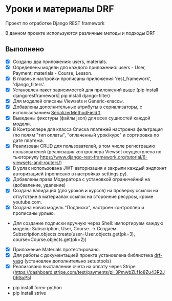 # Уроки и материалы DRF
Проект по отработке Django REST framework

В данном проекте используются различные методы и подходы DRF


## Выполнено
- [x] Созданы два приложения: users, materials.
- [x] Определены модели для каждого приложения: users - User, Payment; materials - Course, Lesson.
- [x] В главные настройки прописаны приложения 'rest_framework', 'django_filters'.
- [x] Установлен пакет зависимостей для приложений выше (pip install djangorestframework| pip install django-filter)
- [x] Для моделей описаны Viewsets и Generic-классы.
- [x] Добавлены дополнительные атрибуты в сериализаторы, с использованием [SerializerMethodField()](https://nodejs.org/)
- [x] Выведены фикстуры (файлы json) для всех сущностей каждой модели.
- [x] В Контроллере для класса Списка платежей настроена фильтрация (по полям "тип оплаты", "оплаченный урок/курс"
и сортировка по дате платежа.
- [x] Реализован CRUD для пользователей, в том числе регистрацию пользователей 
(реализация контроллера Viewset осуществлена по тьюториулу https://www.django-rest-framework.org/tutorial/6-viewsets-and-routers/)
- [x] В урлах использована JWT-авторизация и закрыли каждый эндпоинт авторизацией (прописано в настройках settings.py).
- [x] Добавлены права Модератора с установкой ограничейний на (добавление, удаление)
- [x] Создана валидация (для уроков и курсов) на проверку ссылки на отсутствие в материалах ссылок на сторонние ресурсы, кроме youtube.com.
- [x] Создана новая модель "Подписка", настроен контроллер и прописаны урлыю.
- Для создание подписки вручную через Shell: импортируем каждую модель: Subscription, User, Course. -> Создаем: Subscription.objects.create(user=User.objects.get(pk=3), course=Course.objects.get(pk=2))
- [x] Приложение Materials протестировано.
- [x] Для работы с документацией проекта установлена библиотека [drf-yasg](https://nodejs.org/) (установлен дополнительно setuptools)
- [x] Реализовано выставление счета на оплату через Stripe (https://dashboard.stripe.com/test/payments/pi_3PmwbZLf1o8Zu43R2J0RSoP5)
- pip install forex-python
- pip install strive
 

